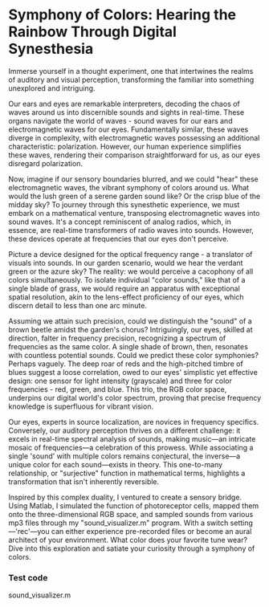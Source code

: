 # Symphony of Colors: Hearing the Rainbow Through Digital Synesthesia
<p>Immerse yourself in a thought experiment, one that intertwines the realms of auditory and visual perception, transforming the familiar into something unexplored and intriguing.</p>
<p>Our ears and eyes are remarkable interpreters, decoding the chaos of waves around us into discernible sounds and sights in real-time. These organs navigate the world of waves - sound waves for our ears and electromagnetic waves for our eyes. Fundamentally similar, these waves diverge in complexity, with electromagnetic waves possessing an additional characteristic: polarization. However, our human experience simplifies these waves, rendering their comparison straightforward for us, as our eyes disregard polarization.</p>
<p>Now, imagine if our sensory boundaries blurred, and we could "hear" these electromagnetic waves, the vibrant symphony of colors around us. What would the lush green of a serene garden sound like? Or the crisp blue of the midday sky? To journey through this synesthetic experience, we must embark on a mathematical venture, transposing electromagnetic waves into sound waves. It's a concept reminiscent of analog radios, which, in essence, are real-time transformers of radio waves into sounds. However, these devices operate at frequencies that our eyes don't perceive.</p>
<p>Picture a device designed for the optical frequency range - a translator of visuals into sounds. In our garden scenario, would we hear the verdant green or the azure sky? The reality: we would perceive a cacophony of all colors simultaneously. To isolate individual "color sounds," like that of a single blade of grass, we would require an apparatus with exceptional spatial resolution, akin to the lens-effect proficiency of our eyes, which discern detail to less than one arc minute.</p>
<p>Assuming we attain such precision, could we distinguish the "sound" of a brown beetle amidst the garden's chorus? Intriguingly, our eyes, skilled at direction, falter in frequency precision, recognizing a spectrum of frequencies as the same color. A single shade of brown, then, resonates with countless potential sounds. Could we predict these color symphonies? Perhaps vaguely. The deep roar of reds and the high-pitched timbre of blues suggest a loose correlation, owed to our eyes' simplistic yet effective design: one sensor for light intensity (grayscale) and three for color frequencies - red, green, and blue. This trio, the RGB color space, underpins our digital world's color spectrum, proving that precise frequency knowledge is superfluous for vibrant vision.</p>
<p>Our eyes, experts in source localization, are novices in frequency specifics. Conversely, our auditory perception thrives on a different challenge: it excels in real-time spectral analysis of sounds, making music—an intricate mosaic of frequencies—a celebration of this prowess. While associating a single 'sound' with multiple colors remains conjectural, the inverse—a unique color for each sound—exists in theory. This one-to-many relationship, or "surjective" function in mathematical terms, highlights a transformation that isn't inherently reversible.</p>
<p>Inspired by this complex duality, I ventured to create a sensory bridge. Using Matlab, I simulated the function of photoreceptor cells, mapped them onto the three-dimensional RGB space, and sampled sounds from various mp3 files through my "sound_visualizer.m" program. With a switch setting—'rec'—you can either experience pre-recorded files or become an aural architect of your environment. What color does your favorite tune wear? Dive into this exploration and satiate your curiosity through a symphony of colors.</p>

### Test code
sound_visualizer.m
